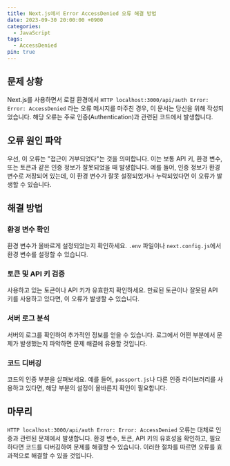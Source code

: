 ```yaml
---
title: Next.js에서 Error AccessDenied 오류 해결 방법
date: 2023-09-30 20:00:00 +0900
categories:
  - JavaScript
tags:
  - AccessDenied
pin: true
---
```


## 문제 상황

Next.js를 사용하면서 로컬 환경에서 `HTTP localhost:3000/api/auth Error: Error: AccessDenied` 라는 오류 메시지를 마주친 경우, 이 문서는 당신을 위해 작성되었습니다. 해당 오류는 주로 인증(Authentication)과 관련된 코드에서 발생합니다. 

## 오류 원인 파악

우선, 이 오류는 "접근이 거부되었다"는 것을 의미합니다. 이는 보통 API 키, 환경 변수, 또는 토큰과 같은 인증 정보가 잘못되었을 때 발생합니다. 예를 들어, 인증 정보가 환경 변수로 저장되어 있는데, 이 환경 변수가 잘못 설정되었거나 누락되었다면 이 오류가 발생할 수 있습니다.

## 해결 방법

### 환경 변수 확인

환경 변수가 올바르게 설정되었는지 확인하세요. `.env` 파일이나 `next.config.js`에서 환경 변수를 설정할 수 있습니다.

### 토큰 및 API 키 검증

사용하고 있는 토큰이나 API 키가 유효한지 확인하세요. 만료된 토큰이나 잘못된 API 키를 사용하고 있다면, 이 오류가 발생할 수 있습니다.

### 서버 로그 분석

서버의 로그를 확인하여 추가적인 정보를 얻을 수 있습니다. 로그에서 어떤 부분에서 문제가 발생했는지 파악하면 문제 해결에 유용할 것입니다.

### 코드 디버깅

코드의 인증 부분을 살펴보세요. 예를 들어, `passport.js`나 다른 인증 라이브러리를 사용하고 있다면, 해당 부분의 설정이 올바른지 확인이 필요합니다.

## 마무리

`HTTP localhost:3000/api/auth Error: Error: AccessDenied` 오류는 대체로 인증과 관련된 문제에서 발생합니다. 환경 변수, 토큰, API 키의 유효성을 확인하고, 필요하다면 코드를 디버깅하여 문제를 해결할 수 있습니다. 이러한 절차를 따르면 오류를 효과적으로 해결할 수 있을 것입니다.